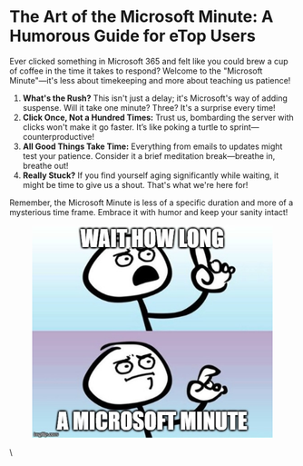 # The Art of the Microsoft Minute: A Humorous Guide for eTop Users



Ever clicked something in Microsoft 365 and felt like you could brew a cup of coffee in the time it takes to respond? Welcome to the "Microsoft Minute"—it's less about timekeeping and more about teaching us patience!

1. **What's the Rush?** This isn't just a delay; it's Microsoft's way of adding suspense. Will it take one minute? Three? It's a surprise every time!
2. **Click Once, Not a Hundred Times:** Trust us, bombarding the server with clicks won't make it go faster. It’s like poking a turtle to sprint—counterproductive!
3. **All Good Things Take Time:** Everything from emails to updates might test your patience. Consider it a brief meditation break—breathe in, breathe out!
4. **Really Stuck?** If you find yourself aging significantly while waiting, it might be time to give us a shout. That's what we're here for!

Remember, the Microsoft Minute is less of a specific duration and more of a mysterious time frame. Embrace it with humor and keep your sanity intact!



<figure><img src="../../../.gitbook/assets/image.png" alt=""><figcaption></figcaption></figure>

\
